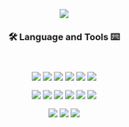 <!--
**blueland99/blueland99** is a ✨ _special_ ✨ repository because its `README.md` (this file) appears on your GitHub profile.

Here are some ideas to get you started:

- 🔭 I’m currently working on ...
- 🌱 I’m currently learning ...
- 👯 I’m looking to collaborate on ...
- 🤔 I’m looking for help with ...
- 💬 Ask me about ...
- 📫 How to reach me: ...
- 😄 Pronouns: ...
- ⚡ Fun fact: ...
-->


<div align="center">
<img src="https://capsule-render.vercel.app/api?type=waving&color=b0c4de&height=250&section=header&text=welcome&fontSize=90&animation=fadeIn&fontAlignY=38&desc=Yuhyeon's%20GitHub&descAlignY=54&descAlign=62" />

<h3>🛠 Language and Tools ⌨</h3><br>

<img src="https://img.shields.io/badge/Android-69ca00?style=flat&logo=Android&logoColor=white" /> <img src="https://img.shields.io/badge/Android Studio-97ca00?style=flat&logo=AndroidStudio&logoColor=white" /> <img src="https://img.shields.io/badge/Kotlin-5a00ca?style=flat&logo=Kotlin&logoColor=white" /> <img src="https://img.shields.io/badge/Java-ca0000?style=flat&logo=sqlite&logoColor=white" /> <img src="https://img.shields.io/badge/json-000000?style=flat&logo=json&logoColor=white" /> <img src="https://img.shields.io/badge/SQLite-003B57?style=flat&logo=sqlite&logoColor=white" /><p>
<img src="https://img.shields.io/badge/GitHub-494949?style=flat&logo=Github&logoColor=white" /> <img src="https://img.shields.io/badge/postman-FF6C37?style=flat&logo=postman&logoColor=white" /> <img src="https://img.shields.io/badge/notion-000000?style=flat&logo=notion&logoColor=white" /> <img src="https://img.shields.io/badge/figma-3f71ff?style=flat&logo=figma&logoColor=white" /> <img src="https://img.shields.io/badge/slack-4A154B?style=flat&logo=slack&logoColor=white" /> <img src="https://img.shields.io/badge/Jira-0052CC?style=flat&logo=Jira Software&logoColor=white" /><p>
<img src="https://img.shields.io/badge/socket.io-010101?style=flat&logo=socket.io&logoColor=white" /> <img src="https://img.shields.io/badge/WebRTC-333333?style=flat&logo=WebRTC&logoColor=white" /> <img src="https://img.shields.io/badge/PHP-777BB4?style=flat&logo=PHP&logoColor=white" />





</div>
 

